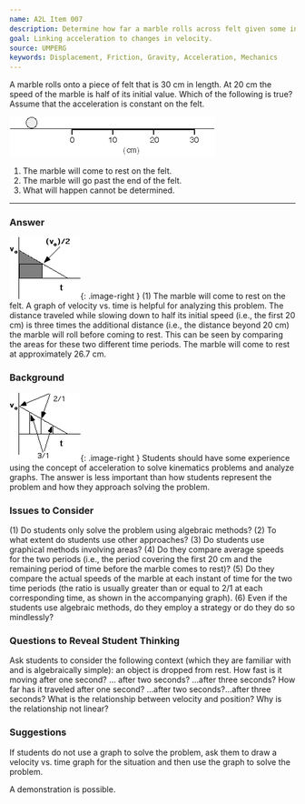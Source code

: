 ```yaml
---
name: A2L Item 007
description: Determine how far a marble rolls across felt given some information about change in velocity.
goal: Linking acceleration to changes in velocity.
source: UMPERG
keywords: Displacement, Friction, Gravity, Acceleration, Mechanics
---
```


A marble rolls onto a piece of felt that is 30 cm in length. At 20 cm
the speed of the marble is half of its initial value. Which of the
following is true? Assume that the acceleration is constant on the felt.

![Item007_fig1.gif](../images/Item007_fig1.gif)

1. The marble will come to rest on the felt.
2. The marble will go past the end of the felt.
3. What will happen cannot be determined.

<hr/>

### Answer 
![Item007_fig2.gif](../images/Item007_fig2.gif){: .image-right }  (1) The marble will come to rest on the felt.  A graph of velocity vs. time is helpful for analyzing this problem.  The distance traveled while slowing down to half its initial speed (i.e., the first 20 cm) is three times the additional distance (i.e., the distance beyond 20 cm) the marble will roll before coming to rest.  This can be seen by comparing the areas for
these two different time periods. The marble will come to rest at approximately 26.7 cm. 

### Background
![Item007_fig3.gif](../images/Item007_fig3.gif){: .image-right }  Students should have some experience using the concept of acceleration to solve kinematics problems and analyze graphs.  The answer is less important than how students represent the problem and how they approach solving the problem.

### Issues to Consider
(1) Do students only solve the problem using algebraic methods?  (2) To what extent do students use other approaches?  (3) Do students use graphical methods involving areas?  (4) Do they compare average speeds for the two periods (i.e., the period covering the first 20 cm and the remaining period of time before the marble comes to rest)?  (5) Do they compare the actual speeds of the marble at each instant of time for the two time periods (the ratio is usually greater than or equal to 2/1 at each corresponding time, as shown in the accompanying graph).  (6) Even if the students use algebraic methods, do they employ a strategy or do they do so mindlessly?

### Questions to Reveal Student Thinking
Ask students to consider the following context (which they are familiar with and is algebraically simple): an object is dropped from rest.  How fast is it moving after one second? ... after two seconds? ...after three seconds?  How far has it traveled after one second? ...after two seconds?...after three seconds?  What is the relationship between velocity and position?  Why is the relationship not linear?

### Suggestions
If students do not use a graph to solve the problem, ask them to draw a velocity vs. time graph for the situation and then use the graph to solve the problem.

A demonstration is possible.
